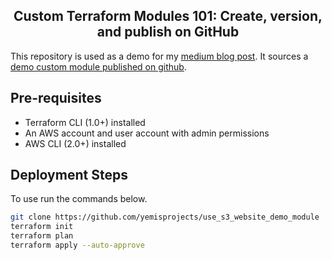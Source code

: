 <h2 align="center">Custom Terraform Modules 101: Create, version, and publish on GitHub</h2>

This repository is used as a demo for my [medium blog post](https://yemiodunade.medium.com/terraform-modules-101-create-version-and-publish-on-github-4455f3673559). It sources a [demo custom module published on github](https://github.com/yemisprojects/s3_website_module_demo).

## Pre-requisites
- Terraform CLI (1.0+) installed
- An AWS account and user account with admin permissions
- AWS CLI (2.0+) installed

## Deployment Steps

To use run the commands below.
```bash
git clone https://github.com/yemisprojects/use_s3_website_demo_module 
terraform init
terraform plan
terraform apply --auto-approve 
```